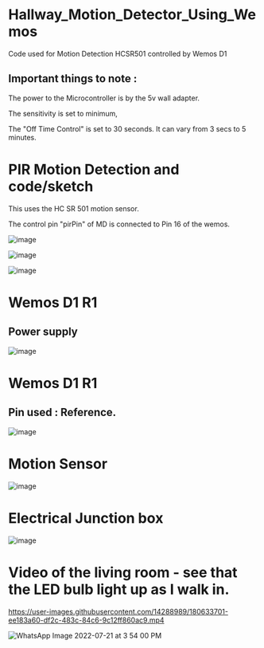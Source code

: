 # Hallway_Motion_Detector_Using_Wemos
Code used for Motion Detection HCSR501 controlled by Wemos D1


## Important things to note :

The power to the Microcontroller is by the 5v wall adapter.

The sensitivity is set to minimum,

The "Off Time Control" is set to 30 seconds. It can vary from 3 secs to 5 minutes.




# PIR Motion Detection and code/sketch

This uses the HC SR 501 motion sensor.

The control pin "pirPin" of MD is connected to Pin 16 of the wemos.

![image](https://user-images.githubusercontent.com/14288989/180634049-e80773fc-e0cd-4f5c-abc6-7d73c53fddc6.png)


![image](https://user-images.githubusercontent.com/14288989/180634057-e66a9244-e815-41ce-9f99-0233ef1bbb68.png)


![image](https://user-images.githubusercontent.com/14288989/180634067-f832476e-b3ac-4588-8da3-f7677b5367f1.png)


# Wemos D1 R1

## Power supply

![image](https://user-images.githubusercontent.com/14288989/180633755-9c22015c-3d9f-46da-9396-f23887a6bdcc.png)


# Wemos D1 R1

## Pin used : Reference.

![image](https://user-images.githubusercontent.com/14288989/180633821-7b247c0a-a4c4-4316-8de5-dbd28cf1a5e3.png)



# Motion Sensor


![image](https://user-images.githubusercontent.com/14288989/180633865-81839723-a3f8-4e77-994a-6e2be8c51388.png)


# Electrical Junction box 

![image](https://user-images.githubusercontent.com/14288989/180634193-15b5ec04-354a-44a7-850c-6d2ef4d55536.png)


# Video of the living room - see that the LED bulb light up as I walk in.


https://user-images.githubusercontent.com/14288989/180633701-ee183a60-df2c-483c-84c6-9c12ff860ac9.mp4

![WhatsApp Image 2022-07-21 at 3 54 00 PM](https://user-images.githubusercontent.com/14288989/180633704-ebcb04d0-6cd9-4724-a92e-5dec2dd30707.jpeg)
